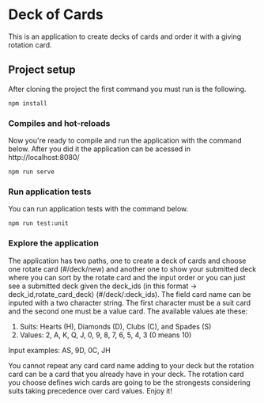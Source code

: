 # Deck of Cards
This is an application to create decks of cards and order it with a giving rotation card.

## Project setup
After cloning the project the first command you must run is the following.
```
npm install
```

### Compiles and hot-reloads
Now you're ready to compile and run the application with the command below.
After you did it the application can be acessed in http://localhost:8080/
```
npm run serve
```

### Run application tests
You can run application tests with the command below.
```
npm run test:unit
```

### Explore the application
The application has two paths, one to create a deck of cards and choose one rotate card (#/deck/new) and another one to show your submitted deck where you can sort by the rotate card and the input order or you can just see a submitted deck given the deck_ids (in this format -> deck_id,rotate_card_deck) (#/deck/:deck_ids).
The field card name can be inputed with a two character string. The first character must be a suit card and the second one must be a value card. The available values ate these:
1. Suits: Hearts (H), Diamonds (D), Clubs (C), and Spades (S)
2. Values: 2, A, K, Q, J, 0, 9, 8, 7, 6, 5, 4, 3 (0 means 10)

Input examples: AS, 9D, 0C, JH

You cannot repeat any card card name adding to your deck but the rotation card can be a card that you already have in your deck.
The rotation card you choose defines wich cards are going to be the strongests considering suits taking precedence over card values.
Enjoy it!

